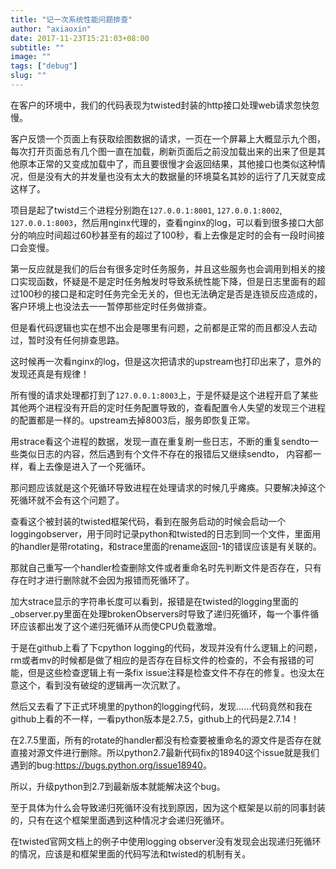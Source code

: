 ```yaml
---
title: "记一次系统性能问题排查"
author: "axiaoxin"
date: 2017-11-23T15:21:03+08:00
subtitle: ""
image: ""
tags: ["debug"]
slug: ""
---
```


在客户的环境中，我们的代码表现为twisted封装的http接口处理web请求忽快忽慢。

客户反馈一个页面上有获取绘图数据的请求，一页在一个屏幕上大概显示九个图，每次打开页面总有几个图一直在加载，刷新页面后之前没加载出来的出来了但是其他原本正常的又变成加载中了，而且要很慢才会返回结果，其他接口也类似这种情况，但是没有大的并发量也没有太大的数据量的环境莫名其妙的运行了几天就变成这样了。


项目是起了twistd三个进程分别跑在`127.0.0.1:8001`, `127.0.0.1:8002`, `127.0.0.1:8003`，然后用nginx代理的，查看nginx的log，可以看到很多接口大部分的响应时间超过60秒甚至有的超过了100秒，看上去像是定时的会有一段时间接口会变慢。


第一反应就是我们的后台有很多定时任务服务，并且这些服务也会调用到相关的接口实现函数，怀疑是不是定时任务触发时导致系统性能下降，但是日志里面有的超过100秒的接口是和定时任务完全无关的，但也无法确定是否是连锁反应造成的，客户环境上也没法去一一暂停那些定时任务做排查。

但是看代码逻辑也实在想不出会是哪里有问题，之前都是正常的而且都没人去动过，暂时没有任何排查思路。

这时候再一次看nginx的log，但是这次把请求的upstream也打印出来了，意外的发现还真是有规律！

所有慢的请求处理都打到了`127.0.0.1:8003`上，于是怀疑是这个进程开启了某些其他两个进程没有开启的定时任务配置导致的，查看配置令人失望的发现三个进程的配置都是一样的。upstream去掉8003后，服务即恢复正常。

用strace看这个进程的数据，发现一直在重复刷一些日志，不断的重复sendto一些类似日志的内容，然后遇到有个文件不存在的报错后又继续sendto， 内容都一样，看上去像是进入了一个死循环。

那问题应该就是这个死循环导致进程在处理请求的时候几乎瘫痪。只要解决掉这个死循环就不会有这个问题了。

查看这个被封装的twisted框架代码，看到在服务启动的时候会启动一个loggingobserver，用于同时记录python和twisted的日志到同一个文件，里面用的handler是带rotating，和strace里面的rename返回-1的错误应该是有关联的。

那就自己重写一个handler检查删除文件或者重命名时先判断文件是否存在，只有存在时才进行删除就不会因为报错而死循环了。

加大strace显示的字符串长度可以看到，报错是在twisted的logging里面的_observer.py里面在处理brokenObservers时导致了递归死循环，每一个事件循环应该都出发了这个递归死循环从而使CPU负载激增。


于是在github上看了下cpython logging的代码，发现并没有什么逻辑上的问题，rm或者mv的时候都是做了相应的是否存在目标文件的检查的，不会有报错的可能，但是这些检查逻辑上有一条fix issue注释是检查文件不存在的修复。也没太在意这个，看到没有破绽的逻辑再一次沉默了。


然后又去看了下正式环境里的python的logging代码，发现……代码竟然和我在github上看的不一样，一看python版本是2.7.5，github上的代码是2.7.14！

在2.7.5里面，所有的rotate的handler都没有检查要被重命名的源文件是否存在就直接对源文件进行删除。所以python2.7最新代码fix的18940这个issue就是我们遇到的bug:<https://bugs.python.org/issue18940>。

所以，升级python到2.7到最新版本就能解决这个bug。

至于具体为什么会导致递归死循环没有找到原因，因为这个框架是以前的同事封装的，只有在这个框架里面遇到这种情况才会递归死循环。

在twisted官网文档上的例子中使用logging observer没有发现会出现递归死循环的情况，应该是和框架里面的代码写法和twisted的机制有关。
